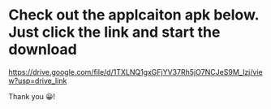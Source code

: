 # Check out the applcaiton apk below. Just click the link and start the download

https://drive.google.com/file/d/1TXLNQ1gxGFjYV37Rh5jO7NCJeS9M_Izj/view?usp=drive_link

Thank you 😀!
